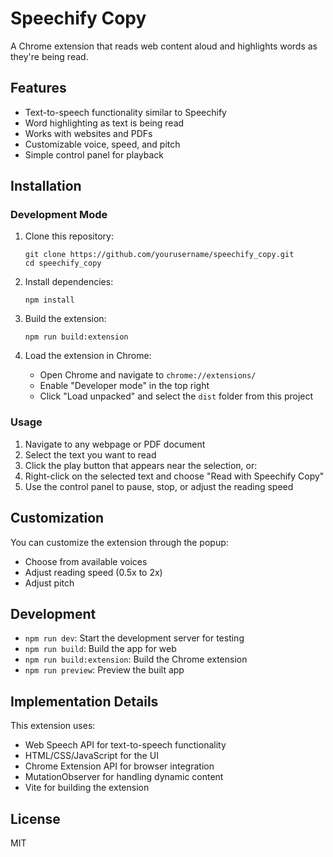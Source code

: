 # Speechify Copy

A Chrome extension that reads web content aloud and highlights words as they're being read.

## Features

- Text-to-speech functionality similar to Speechify
- Word highlighting as text is being read
- Works with websites and PDFs
- Customizable voice, speed, and pitch
- Simple control panel for playback

## Installation

### Development Mode

1. Clone this repository:
   ```
   git clone https://github.com/yourusername/speechify_copy.git
   cd speechify_copy
   ```

2. Install dependencies:
   ```
   npm install
   ```

3. Build the extension:
   ```
   npm run build:extension
   ```

4. Load the extension in Chrome:
   - Open Chrome and navigate to `chrome://extensions/`
   - Enable "Developer mode" in the top right
   - Click "Load unpacked" and select the `dist` folder from this project

### Usage

1. Navigate to any webpage or PDF document
2. Select the text you want to read
3. Click the play button that appears near the selection, or:
4. Right-click on the selected text and choose "Read with Speechify Copy"
5. Use the control panel to pause, stop, or adjust the reading speed

## Customization

You can customize the extension through the popup:
- Choose from available voices
- Adjust reading speed (0.5x to 2x)
- Adjust pitch

## Development

- `npm run dev`: Start the development server for testing
- `npm run build`: Build the app for web
- `npm run build:extension`: Build the Chrome extension
- `npm run preview`: Preview the built app

## Implementation Details

This extension uses:
- Web Speech API for text-to-speech functionality
- HTML/CSS/JavaScript for the UI
- Chrome Extension API for browser integration
- MutationObserver for handling dynamic content
- Vite for building the extension

## License

MIT
